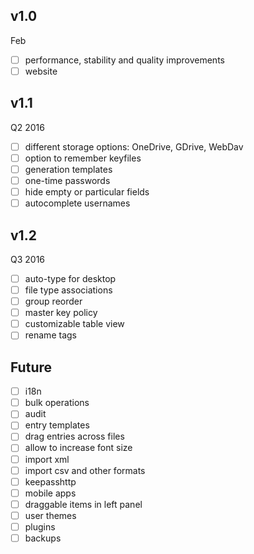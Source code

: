 ## v1.0
Feb
- [ ] performance, stability and quality improvements
- [ ] website

## v1.1
Q2 2016
- [ ] different storage options: OneDrive, GDrive, WebDav
- [ ] option to remember keyfiles
- [ ] generation templates
- [ ] one-time passwords
- [ ] hide empty or particular fields
- [ ] autocomplete usernames

## v1.2
Q3 2016
- [ ] auto-type for desktop
- [ ] file type associations
- [ ] group reorder
- [ ] master key policy
- [ ] customizable table view
- [ ] rename tags

## Future
- [ ] i18n
- [ ] bulk operations
- [ ] audit
- [ ] entry templates
- [ ] drag entries across files
- [ ] allow to increase font size
- [ ] import xml
- [ ] import csv and other formats
- [ ] keepasshttp
- [ ] mobile apps
- [ ] draggable items in left panel
- [ ] user themes
- [ ] plugins
- [ ] backups
